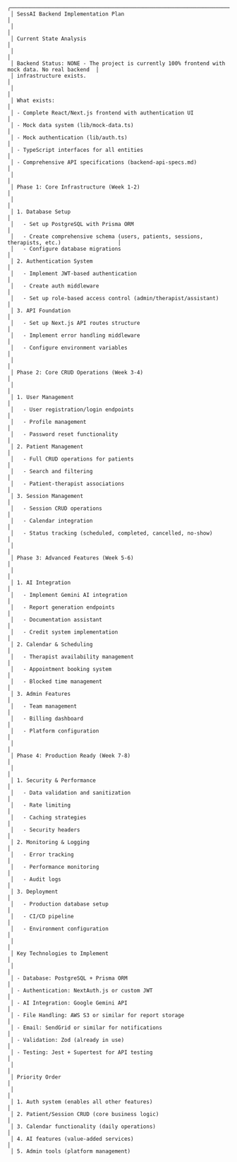      ╭────────────────────────────────────────────────────────────────────────────────────────────────╮
     │ SessAI Backend Implementation Plan                                                             │
     │                                                                                                │
     │ Current State Analysis                                                                         │
     │                                                                                                │
     │ Backend Status: NONE - The project is currently 100% frontend with mock data. No real backend  │
     │ infrastructure exists.                                                                         │
     │                                                                                                │
     │ What exists:                                                                                   │
     │ - Complete React/Next.js frontend with authentication UI                                       │
     │ - Mock data system (lib/mock-data.ts)                                                          │
     │ - Mock authentication (lib/auth.ts)                                                            │
     │ - TypeScript interfaces for all entities                                                       │
     │ - Comprehensive API specifications (backend-api-specs.md)                                      │
     │                                                                                                │
     │ Phase 1: Core Infrastructure (Week 1-2)                                                        │
     │                                                                                                │
     │ 1. Database Setup                                                                              │
     │   - Set up PostgreSQL with Prisma ORM                                                          │
     │   - Create comprehensive schema (users, patients, sessions, therapists, etc.)                  │
     │   - Configure database migrations                                                              │
     │ 2. Authentication System                                                                       │
     │   - Implement JWT-based authentication                                                         │
     │   - Create auth middleware                                                                     │
     │   - Set up role-based access control (admin/therapist/assistant)                               │
     │ 3. API Foundation                                                                              │
     │   - Set up Next.js API routes structure                                                        │
     │   - Implement error handling middleware                                                        │
     │   - Configure environment variables                                                            │
     │                                                                                                │
     │ Phase 2: Core CRUD Operations (Week 3-4)                                                       │
     │                                                                                                │
     │ 1. User Management                                                                             │
     │   - User registration/login endpoints                                                          │
     │   - Profile management                                                                         │
     │   - Password reset functionality                                                               │
     │ 2. Patient Management                                                                          │
     │   - Full CRUD operations for patients                                                          │
     │   - Search and filtering                                                                       │
     │   - Patient-therapist associations                                                             │
     │ 3. Session Management                                                                          │
     │   - Session CRUD operations                                                                    │
     │   - Calendar integration                                                                       │
     │   - Status tracking (scheduled, completed, cancelled, no-show)                                 │
     │                                                                                                │
     │ Phase 3: Advanced Features (Week 5-6)                                                          │
     │                                                                                                │
     │ 1. AI Integration                                                                              │
     │   - Implement Gemini AI integration                                                            │
     │   - Report generation endpoints                                                                │
     │   - Documentation assistant                                                                    │
     │   - Credit system implementation                                                               │
     │ 2. Calendar & Scheduling                                                                       │
     │   - Therapist availability management                                                          │
     │   - Appointment booking system                                                                 │
     │   - Blocked time management                                                                    │
     │ 3. Admin Features                                                                              │
     │   - Team management                                                                            │
     │   - Billing dashboard                                                                          │
     │   - Platform configuration                                                                     │
     │                                                                                                │
     │ Phase 4: Production Ready (Week 7-8)                                                           │
     │                                                                                                │
     │ 1. Security & Performance                                                                      │
     │   - Data validation and sanitization                                                           │
     │   - Rate limiting                                                                              │
     │   - Caching strategies                                                                         │
     │   - Security headers                                                                           │
     │ 2. Monitoring & Logging                                                                        │
     │   - Error tracking                                                                             │
     │   - Performance monitoring                                                                     │
     │   - Audit logs                                                                                 │
     │ 3. Deployment                                                                                  │
     │   - Production database setup                                                                  │
     │   - CI/CD pipeline                                                                             │
     │   - Environment configuration                                                                  │
     │                                                                                                │
     │ Key Technologies to Implement                                                                  │
     │                                                                                                │
     │ - Database: PostgreSQL + Prisma ORM                                                            │
     │ - Authentication: NextAuth.js or custom JWT                                                    │
     │ - AI Integration: Google Gemini API                                                            │
     │ - File Handling: AWS S3 or similar for report storage                                          │
     │ - Email: SendGrid or similar for notifications                                                 │
     │ - Validation: Zod (already in use)                                                             │
     │ - Testing: Jest + Supertest for API testing                                                    │
     │                                                                                                │
     │ Priority Order                                                                                 │
     │                                                                                                │
     │ 1. Auth system (enables all other features)                                                    │
     │ 2. Patient/Session CRUD (core business logic)                                                  │
     │ 3. Calendar functionality (daily operations)                                                   │
     │ 4. AI features (value-added services)                                                          │
     │ 5. Admin tools (platform management)
